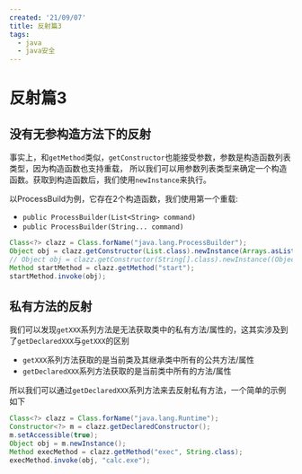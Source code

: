 ```yaml
---
created: '21/09/07'
title: 反射篇3
tags:
  - java
  - java安全
---
```

# 反射篇3
## 没有无参构造方法下的反射
事实上，和`getMethod`类似，`getConstructor`也能接受参数，参数是构造函数列表类型，因为构造函数也支持重载， 所以我们可以用参数列表类型来确定一个构造函数。获取到构造函数后，我们使用`newInstance`来执行。

以ProcessBuild为例，它存在2个构造函数，我们使用第一个重载:
- `public ProcessBuilder(List<String> command) `
- `public ProcessBuilder(String... command)`
```java
Class<?> clazz = Class.forName("java.lang.ProcessBuilder");
Object obj = clazz.getConstructor(List.class).newInstance(Arrays.asList("calc.exe")); // 第一个重载
// Object obj = clazz.getConstructor(String[].class).newInstance((Object) new String[]{"calc.exe"}); // 第二个重载
Method startMethod = clazz.getMethod("start");
startMethod.invoke(obj);
```
## 私有方法的反射
我们可以发现`getXXX`系列方法是无法获取类中的私有方法/属性的，这其实涉及到了`getDeclaredXXX`与`getXXX`的区别

- `getXXX`系列方法获取的是当前类及其继承类中所有的公共方法/属性
- `getDeclaredXXX`系列方法获取的是当前类中所有的方法/属性

所以我们可以通过`getDeclaredXXX`系列方法来去反射私有方法，一个简单的示例如下
```java
Class<?> clazz = Class.forName("java.lang.Runtime");  
Constructor<?> m = clazz.getDeclaredConstructor();  
m.setAccessible(true);  
Object obj = m.newInstance();  
Method execMethod = clazz.getMethod("exec", String.class);  
execMethod.invoke(obj, "calc.exe");
```